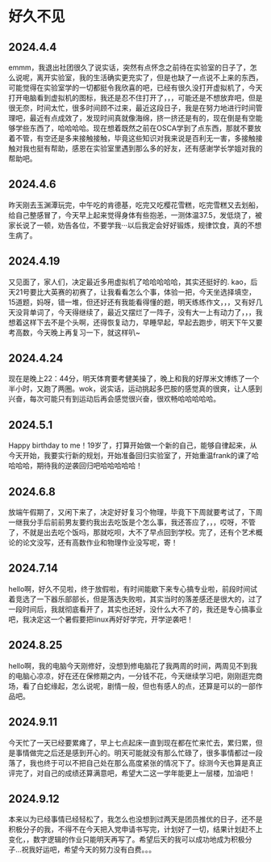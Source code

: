# 好久不见

##  2024.4.4

emmm，我退出社团很久了说实话，突然有点怀念之前待在实验室的日子了，怎么说呢，离开实验室，我的生活确实更充实了，但是也缺了一点说不上来的东西，可能觉得在实验室学的一切都挺令我欣喜的吧，已经有很久没打开虚拟机了，今天打开电脑看到虚拟机的图标，我还是忍不住打开了，，，可能还是不想放弃吧，但是很无奈，时间太忙，很多时间顾不过来，最近这段日子，我是在努力地进行时间管理吧，最近有点成效了，发现时间真就像海绵，挤一挤还是有的，现在倒是有空能够学些东西了，哈哈哈哈。现在想着既然之前在OSCA学到了点东西，那就不要放着不管，有空还是多来接触接触，毕竟这些知识对我来说是百利无一害，多接触接触对我也挺有帮助，感恩在实验室里遇到那么多的好友，还有感谢学长学姐对我的帮助吧。

## 2024.4.6

昨天刚去玉渊潭玩完，中午吃的肯德基，吃完又吃樱花雪糕，吃完雪糕又去划船，给自己整感冒了，今天早上起来觉得身体有些抱恙，一测体温37.5，发低烧了，被家长说了一顿，劝告各位，不要学我···以后我定会好好锻炼，规律饮食，真的不想生病了。

## 2024.4.19

又见面了，家人们，决定最近多用虚拟机了哈哈哈哈哈，其实还挺好的. kao，后天21号要比大英赛的初赛了，让我看看怎么个事，体验一把，今天坐选择填空，15道题，妈呀，错一堆，但还好还有我能看得懂的题，明天练练作文，，，又有好几天没背单词了，今天得继续了，最近又摆烂了一阵子，没有大一上有动力了，，，我想着这样下去不是个头啊，还得恢复动力，早睡早起，早起去跑步，明天下午又要考高数，今天晚上再复习一下，就这样叭~

## 2024.4.24

现在是晚上22：44分，明天体育要考健美操了，晚上和我的好厚米文博练了一个半小时，又跑了两圈。wok，说实话，运动挑起多巴胺的感觉真的很爽，让人感到兴奋，每次可能只有到运动后再会感觉很兴奋，很欢畅哈哈哈哈哈。

## 2024.5.1

Happy birthday to me！19岁了，打算开始做一个新的自己，能够自律起来，从今天开始，我要实行新的规划，开始准备回归实验室了，开始重温frank的课了哈哈哈哈，期待我的逆袭回归吧哈哈哈哈哈！

## 2024.6.8

放端午假期了，又闲下来了，决定好好复习个物理，毕竟下下周就要考试了，下周一继我分手后前前男友要约我出去吃饭是个怎么事，我还答应了，，，哎呀，不管了，不就是出去吃个饭吗，那就吃呗，大不了早点回到学校。完了，还有个艺术概论的论文没写，还有高数作业和物理作业没写呢，寄！

## 2024.7.14

hello啊，好久不见啦，终于放假啦，有时间能歇下来专心搞专业啦，前段时间试着竞选了一下器乐部部长，但是落选失败啦，其实当时的落差感还是很大的，过了一段时间后，我就彻底看开了，其实也还好，没什么大不了的，我还是专心搞事业吧，我决定这一个暑假要把linux再好好学完，开学逆袭吧！

## 2024.8.25

hello啊，我的电脑今天刚修好，没想到修电脑花了我两周的时间，两周见不到我的电脑心凉凉，好在还在保修期之内，一分钱不花，今天继续学习吧，刚刚逛完商场，看了白蛇缘起，怎么说呢，剧情一般，但也有感人的点，还算是可以的一部作品吧。

## 2024.9.11

今天忙了一天已经要累瘫了，早上七点起床一直到现在都在忙来忙去，累归累，但是事情做完之后还是感到开心的。明天可能就没有那么忙碌了，很多事情都过一段落了，我也终于可以不把自己处在那么高度紧张的情况下了。综测今天也算是真正评完了，对自己的成绩还算满意吧，希望大二这一学年能更上一层楼，加油吧！

## 2024.9.12

本来以为已经事情已经轻松了，我怎么也没想到过两天是团员推优的日子，还不是积极分子的我，不得不在今天把入党申请书写完，计划好了一切，结果计划赶不上变化，，数字逻辑的作业只能明天再写了。希望后天的我可以成功地成为积极分子...祝我好运吧，希望今天的努力没有白费。。。
